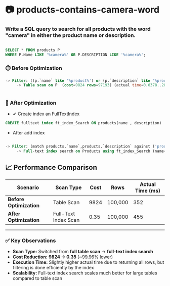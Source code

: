 # 📷 products-contains-camera-word

### Write a SQL query to search for all products with the word "camera" in either the product name or description.

```sql

SELECT * FROM products P
WHERE P.Name LIKE '%camera%' OR P.DESCRIPTION LIKE '%camera%';

```

### ⏱️ Before Optimization
```sql
-> Filter: ((p.`name` like '%product%') or (p.`description` like '%product%'))  (cost=9824 rows=20397) (actual time=0.0429..352 rows=100000 loops=1)
     -> Table scan on P  (cost=9824 rows=97193) (actual time=0.0378..288 rows=100000 loops=1)
  
```

### 🚀 After Optimization
- ✔ Create index an FullTextIndex
```sql
CREATE fulltext index ft_index_Search ON products(name , description)
```
-  After add index 
```sql

-> Filter: (match products.`name`,products.`description` against ('product'))  (cost=0.35 rows=1) (actual time=86.4..455 rows=100000 loops=1)
     -> Full-text index search on Products using ft_index_Search (name='product')  (cost=0.35 rows=1) (actual time=86.4..441 rows=100000 loops=1)
```


## 📈 Performance Comparison

| Scenario               | Scan Type              | Cost   | Rows     | Actual Time (ms) |
|------------------------|----------------------|--------|---------|-----------------|
| **Before Optimization**| Table Scan           | 9824   | 100,000 | 352             |
| **After Optimization** | Full-Text Index Scan | 0.35   | 100,000 | 455             |

---

### ✅ Key Observations
- **Scan Type:** Switched from **full table scan** → **full-text index search**  
- **Cost Reduction:** **9824 → 0.35** (~99.96% lower)  
- **Execution Time:** Slightly higher actual time due to returning all rows, but filtering is done efficiently by the index  
- **Scalability:** Full-text index search scales much better for large tables compared to table scan
